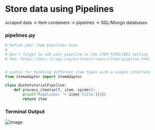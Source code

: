 # Store data using Pipelines

scraped data -> Item containers -> pipelines -> SQL/Mongo databases

### pipelines.py
```python
# Define your item pipelines here
#
# Don't forget to add your pipeline to the ITEM_PIPELINES setting
# See: https://docs.scrapy.org/en/latest/topics/item-pipeline.html


# useful for handling different item types with a single interface
from itemadapter import ItemAdapter

class QuotetutorialPipeline:
    def process_item(self, item, spider):
        print("Pipelines: "+ item['title'][0])
        return item
```

### Terminal Output
![image](https://user-images.githubusercontent.com/80588277/192129807-0f9729e4-263b-437a-9a60-c609ed374e4d.png)

